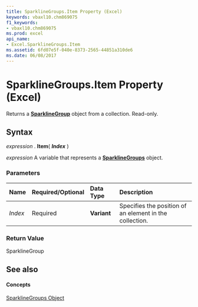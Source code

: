 ```yaml
---
title: SparklineGroups.Item Property (Excel)
keywords: vbaxl10.chm869075
f1_keywords:
- vbaxl10.chm869075
ms.prod: excel
api_name:
- Excel.SparklineGroups.Item
ms.assetid: 6fd07e5f-040e-8373-2565-44851a310de6
ms.date: 06/08/2017
---
```



# SparklineGroups.Item Property (Excel)

Returns a **[SparklineGroup](sparklinegroup-object-excel.md)** object from a collection. Read-only.


## Syntax

 _expression_ . **Item**( **_Index_** )

 _expression_ A variable that represents a **[SparklineGroups](sparklinegroups-object-excel.md)** object.


### Parameters



|**Name**|**Required/Optional**|**Data Type**|**Description**|
|:-----|:-----|:-----|:-----|
| _Index_|Required| **Variant**|Specifies the position of an element in the collection.|

### Return Value

SparklineGroup


## See also


#### Concepts


[SparklineGroups Object](sparklinegroups-object-excel.md)

